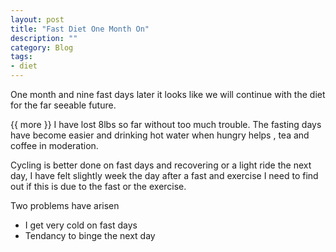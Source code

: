 ```yaml
---
layout: post
title: "Fast Diet One Month On"
description: ""
category: Blog 
tags:
- diet 
---
```

 
   
One month and nine fast days later it looks like we will continue with the diet for the far seeable future.
 

{{ more }} 
I have lost 8lbs so far without too much trouble. The fasting days have become easier and drinking hot water when hungry helps , tea and coffee in moderation.

Cycling is better done on fast days and recovering or a light ride the next day, I have felt slightly week the day after a fast and exercise I need to find out if this is due to the fast or the exercise.

Two problems have arisen 

- I get very cold on fast days
- Tendancy to binge the next day
